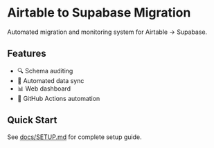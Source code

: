# Airtable to Supabase Migration

Automated migration and monitoring system for Airtable → Supabase.

## Features

- 🔍 Schema auditing
- 🔄 Automated data sync
- 📊 Web dashboard
- 🤖 GitHub Actions automation

## Quick Start

See [docs/SETUP.md](docs/SETUP.md) for complete setup guide.
